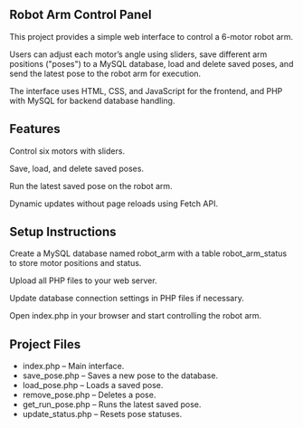 ## Robot Arm Control Panel
This project provides a simple web interface to control a 6-motor robot arm.

Users can adjust each motor’s angle using sliders, save different arm positions ("poses") to a MySQL database, load and delete saved poses, and send the latest pose to the robot arm for execution.

The interface uses HTML, CSS, and JavaScript for the frontend, and PHP with MySQL for backend database handling.

## Features
Control six motors with sliders.

Save, load, and delete saved poses.

Run the latest saved pose on the robot arm.

Dynamic updates without page reloads using Fetch API.

## Setup Instructions
Create a MySQL database named robot_arm with a table robot_arm_status to store motor positions and status.

Upload all PHP files to your web server.

Update database connection settings in PHP files if necessary.

Open index.php in your browser and start controlling the robot arm.

## Project Files
- index.php – Main interface.
- save_pose.php – Saves a new pose to the database.
- load_pose.php – Loads a saved pose.
- remove_pose.php – Deletes a pose.
- get_run_pose.php – Runs the latest saved pose.
- update_status.php – Resets pose statuses.

